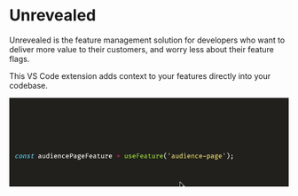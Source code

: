 # Unrevealed

Unrevealed is the feature management solution for developers who want to deliver more value to their customers, and worry less about their feature flags.

This VS Code extension adds context to your features directly into your codebase.

![Hover example](resources/hover-example.gif)
